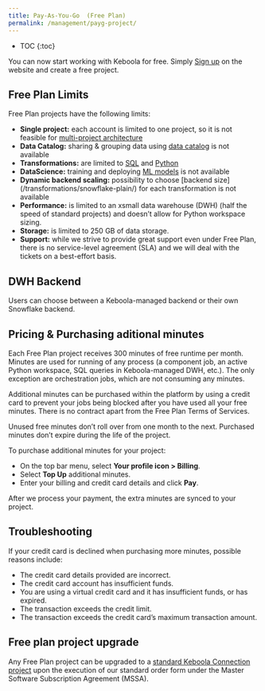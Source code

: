```yaml
---
title: Pay-As-You-Go  (Free Plan)
permalink: /management/payg-project/
---
```


* TOC
{:toc}

You can now start working with Keboola for free. Simply [Sign up](https://connection.north-europe.azure.keboola.com/wizard) on the website and create a free project.

## Free Plan Limits
Free Plan projects have the following limits:

- **Single project:** each account is limited to one project, so it is not feasible for [multi-project architecture](/catalog/multi-project/)
- **Data Catalog:** sharing & grouping data using [data catalog](/catalog/) is not available 
- **Transformations:** are limited to [SQL](/transformations/snowflake-plain/) and [Python](/transformations/python-plain/)
- **DataScience:** training and deploying [ML models](transformations/ml-model-deployment/) is not available
- **Dynamic backend scaling:** possibility to choose [backend size] (/transformations/snowflake-plain/) for each transformation is not available 
- **Performance:** is limited to an xsmall data warehouse (DWH) (half the speed of standard projects) and doesn’t allow for Python workspace sizing.
- **Storage:** is limited to 250 GB of data storage.
- **Support:** while we strive to provide great support even under Free Plan, there is no service-level agreement (SLA) and we will deal with the tickets on a best-effort basis. 

## DWH Backend
Users can choose between a Keboola-managed backend or their own Snowflake backend.

## Pricing & Purchasing aditional minutes
Each Free Plan project receives 300 minutes of free runtime per month. Minutes are used for running of any process (a component job, an active Python workspace, SQL queries 
in Keboola-managed DWH, etc.). The only exception are orchestration jobs, which are not consuming any minutes. 

Additional minutes can be purchased within the platform by using a credit card to prevent your jobs being blocked after you have used all your free minutes. There is no contract apart from the Free Plan Terms of Services. 

Unused free minutes don’t roll over from one month to the next. Purchased minutes don’t expire during the life of the project.

To purchase additional minutes for your project:
- On the top bar menu, select **Your profile icon > Billing**.
- Select **Top Up** additional minutes.
- Enter your billing and credit card details and click **Pay**.

After we process your payment, the extra minutes are synced to your project.

## Troubleshooting

If your credit card is declined when purchasing more minutes, possible reasons include:
- The credit card details provided are incorrect.
- The credit card account has insufficient funds.
- You are using a virtual credit card and it has insufficient funds, or has expired.
- The transaction exceeds the credit limit.
- The transaction exceeds the credit card’s maximum transaction amount.

## Free plan project upgrade
Any Free Plan project can be upgraded to a [standard Keboola Connection project](/management/project/) upon the execution of our standard order form under the Master Software Subscription Agreement (MSSA).
